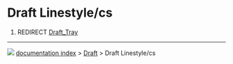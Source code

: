 # Draft Linestyle/cs
1.  REDIRECT [Draft_Tray](Draft_Tray.md)



---
![](images/Right_arrow.png) [documentation index](../README.md) > [Draft](Draft_Workbench.md) > Draft Linestyle/cs
